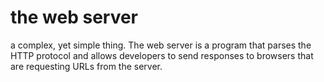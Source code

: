 the web server
==============

a complex, yet simple thing. The web server is a program that parses the HTTP
protocol and allows developers to send responses to browsers that are
requesting URLs from the server.
